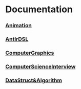 # Documentation

### [Animation](https://github.com/sunxiaohang/Documentation/blob/master/Animation.md)

### [AntlrDSL](https://github.com/sunxiaohang/Documentation/blob/master/AntlrDSL.md)

### [ComputerGraphics](https://github.com/sunxiaohang/Documentation/blob/master/ComputerGraphics.md)

### [ComputerScienceInterview](https://github.com/sunxiaohang/Documentation/blob/master/ComputerInterview.md)

### [DataStruct&Algorithm](https://github.com/sunxiaohang/Documentation/blob/master/DataStruct&Algorithm.md)




